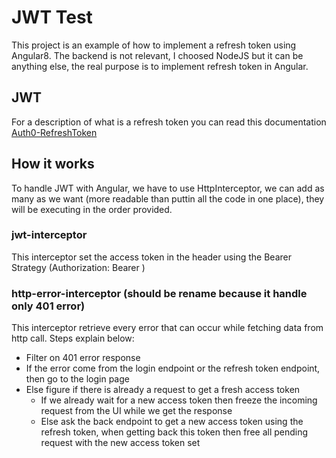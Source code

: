 # JWT Test

This project is an example of how to implement a refresh token using Angular8. The backend is not relevant, I choosed NodeJS but it can be anything else, the real purpose is to implement refresh token in Angular.


## JWT

For a description of what is a refresh token you can read this documentation [Auth0-RefreshToken](https://auth0.com/blog/refresh-tokens-what-are-they-and-when-to-use-them/)

## How it works

To handle JWT with Angular, we have to use HttpInterceptor, we can add as many as we want (more readable than puttin all the code in one place), they will be executing in the order provided.

### jwt-interceptor

This interceptor set the access token in the header using the Bearer Strategy (Authorization: Bearer <AccessToken>)

### http-error-interceptor (should be rename because it handle only 401 error)

This interceptor retrieve every error that can occur while fetching data from http call.
Steps explain below: 
- Filter on 401 error response
- If the error come from the login endpoint or the refresh token endpoint, then go to the login page
- Else figure if there is already a request to get a fresh access token
    - If we already wait for a new access token then freeze the incoming request from the UI while we get the response
    - Else ask the back endpoint to get a new access token using the refresh token, when getting back this token then free all pending request with the new access token set


